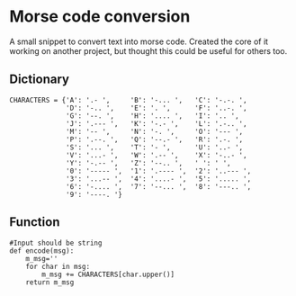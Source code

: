 # Morse code conversion
A small snippet to convert text into morse code.
Created the core of it working on another project, but thought this could be useful for others too.

## Dictionary
```
CHARACTERS = {'A': '.- ',     'B': '-... ',   'C': '-.-. ', 
              'D': '-.. ',    'E': '. ',      'F': '..-. ',
              'G': '--. ',    'H': '.... ',   'I': '.. ',
              'J': '.--- ',   'K': '-.- ',    'L': '.-.. ',
              'M': '-- ',     'N': '-. ',     'O': '--- ',
              'P': '.--. ',   'Q': '--.- ',   'R': '.-. ',
              'S': '... ',    'T': '- ',      'U': '..- ',
              'V': '...- ',   'W': '.-- ',    'X': '-..- ',
              'Y': '-.-- ',   'Z': '--.. ',   ' ': ' ',        
              '0': '----- ',  '1': '.---- ',  '2': '..--- ',
              '3': '...-- ',  '4': '....- ',  '5': '..... ',
              '6': '-.... ',  '7': '--... ',  '8': '---.. ',
              '9': '----. '}
```

## Function
```
#Input should be string
def encode(msg):
    m_msg=''
    for char in msg:        
        m_msg += CHARACTERS[char.upper()]    
    return m_msg
```